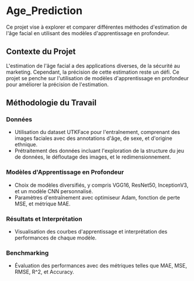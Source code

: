 # Age_Prediction

Ce projet vise à explorer et comparer différentes méthodes d'estimation de l'âge facial en utilisant des modèles d'apprentissage en profondeur.

## Contexte du Projet

L'estimation de l'âge facial a des applications diverses, de la sécurité au marketing. Cependant, la précision de cette estimation reste un défi. Ce projet se penche sur l'utilisation de modèles d'apprentissage en profondeur pour améliorer la précision de l'estimation.

## Méthodologie du Travail

### Données
- Utilisation du dataset UTKFace pour l'entraînement, comprenant des images faciales avec des annotations d'âge, de sexe, et d'origine ethnique.
- Prétraitement des données incluant l'exploration de la structure du jeu de données, le défloutage des images, et le redimensionnement.

### Modèles d'Apprentissage en Profondeur
- Choix de modèles diversifiés, y compris VGG16, ResNet50, InceptionV3, et un modèle CNN personnalisé.
- Paramètres d'entraînement avec optimiseur Adam, fonction de perte MSE, et métrique MAE.

### Résultats et Interprétation
- Visualisation des courbes d'apprentissage et interprétation des performances de chaque modèle.

### Benchmarking
- Évaluation des performances avec des métriques telles que MAE, MSE, RMSE, R^2, et Accuracy.

